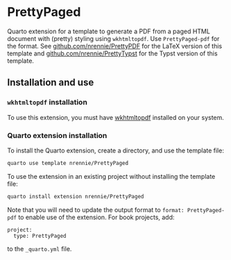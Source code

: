 # PrettyPaged

Quarto extension for a template to generate a PDF from a paged HTML document with (pretty) styling using `wkhtmltopdf`. Use `PrettyPaged-pdf` for the format. See [github.com/nrennie/PrettyPDF](https://github.com/nrennie/PrettyPDF) for the LaTeX version of this template and [github.com/nrennie/PrettyTypst](https://github.com/nrennie/PrettyTypst) for the Typst version of this template.

## Installation and use

### `wkhtmltopdf` installation

To use this extension, you must have [wkhtmltopdf](https://wkhtmltopdf.org/) installed on your system. 

### Quarto extension installation

To install the Quarto extension, create a directory, and use the template file:

``` bash
quarto use template nrennie/PrettyPaged
```

To use the extension in an existing project without installing the template file:

``` bash
quarto install extension nrennie/PrettyPaged
```
Note that you will need to update the output format to `format: PrettyPaged-pdf` to enable use of the extension. For book projects, add:

```
project:
  type: PrettyPaged
```
to the `_quarto.yml` file.
